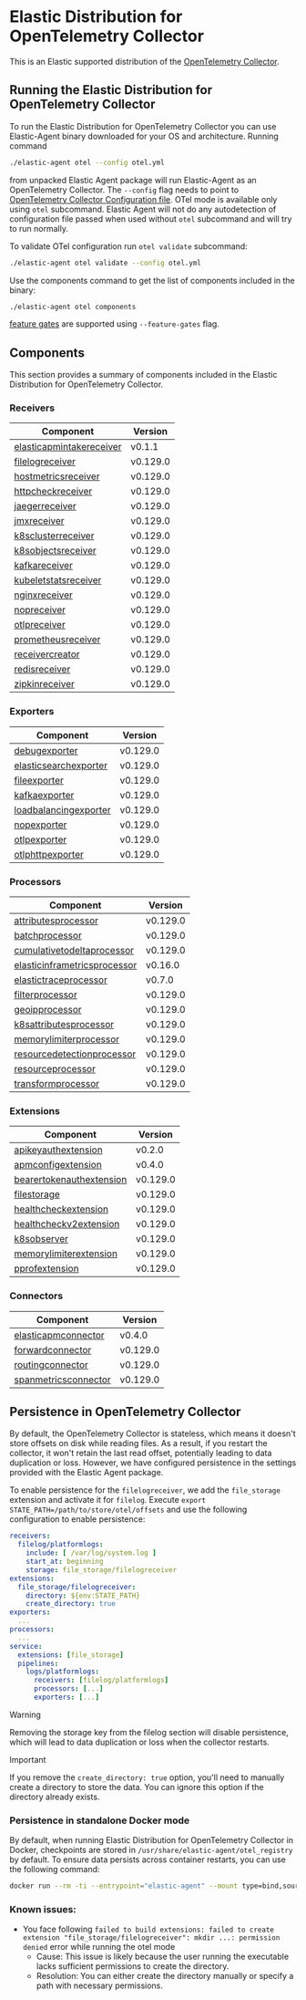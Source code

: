 # Elastic Distribution for OpenTelemetry Collector

This is an Elastic supported distribution of the [OpenTelemetry Collector](https://github.com/open-telemetry/opentelemetry-collector).

## Running the Elastic Distribution for OpenTelemetry Collector

To run the Elastic Distribution for OpenTelemetry Collector you can use Elastic-Agent binary downloaded for your OS and architecture.
Running command

```bash
./elastic-agent otel --config otel.yml
```

from unpacked Elastic Agent package will run Elastic-Agent as an OpenTelemetry Collector. The `--config` flag needs to point to [OpenTelemetry Collector Configuration file](https://opentelemetry.io/docs/collector/configuration/). OTel mode is available only using `otel` subcommand. Elastic Agent will not do any autodetection of configuration file passed when used without `otel` subcommand and will try to run normally.

To validate OTel configuration run `otel validate` subcommand:

```bash
./elastic-agent otel validate --config otel.yml
```

Use the components command to get the list of components included in the binary:

```bash
./elastic-agent otel components
```

[feature gates](https://github.com/open-telemetry/opentelemetry-collector/blob/main/featuregate/README.md#controlling-gates) are supported using `--feature-gates` flag.

## Components

This section provides a summary of components included in the Elastic Distribution for OpenTelemetry Collector.

### Receivers

| Component | Version |
|---|---|
| [elasticapmintakereceiver](https://github.com/elastic/opentelemetry-collector-components/blob/receiver/elasticapmintakereceiver/v0.1.1/receiver/elasticapmintakereceiver/README.md) | v0.1.1 |
| [filelogreceiver](https://github.com/open-telemetry/opentelemetry-collector-contrib/blob/receiver/filelogreceiver/v0.129.0/receiver/filelogreceiver/README.md) | v0.129.0 |
| [hostmetricsreceiver](https://github.com/open-telemetry/opentelemetry-collector-contrib/blob/receiver/hostmetricsreceiver/v0.129.0/receiver/hostmetricsreceiver/README.md) | v0.129.0 |
| [httpcheckreceiver](https://github.com/open-telemetry/opentelemetry-collector-contrib/blob/receiver/httpcheckreceiver/v0.129.0/receiver/httpcheckreceiver/README.md) | v0.129.0 |
| [jaegerreceiver](https://github.com/open-telemetry/opentelemetry-collector-contrib/blob/receiver/jaegerreceiver/v0.129.0/receiver/jaegerreceiver/README.md) | v0.129.0 |
| [jmxreceiver](https://github.com/open-telemetry/opentelemetry-collector-contrib/blob/receiver/jmxreceiver/v0.129.0/receiver/jmxreceiver/README.md) | v0.129.0 |
| [k8sclusterreceiver](https://github.com/open-telemetry/opentelemetry-collector-contrib/blob/receiver/k8sclusterreceiver/v0.129.0/receiver/k8sclusterreceiver/README.md) | v0.129.0 |
| [k8sobjectsreceiver](https://github.com/open-telemetry/opentelemetry-collector-contrib/blob/receiver/k8sobjectsreceiver/v0.129.0/receiver/k8sobjectsreceiver/README.md) | v0.129.0 |
| [kafkareceiver](https://github.com/open-telemetry/opentelemetry-collector-contrib/blob/receiver/kafkareceiver/v0.129.0/receiver/kafkareceiver/README.md) | v0.129.0 |
| [kubeletstatsreceiver](https://github.com/open-telemetry/opentelemetry-collector-contrib/blob/receiver/kubeletstatsreceiver/v0.129.0/receiver/kubeletstatsreceiver/README.md) | v0.129.0 |
| [nginxreceiver](https://github.com/open-telemetry/opentelemetry-collector-contrib/blob/receiver/nginxreceiver/v0.129.0/receiver/nginxreceiver/README.md) | v0.129.0 |
| [nopreceiver](https://github.com/open-telemetry/opentelemetry-collector/blob/receiver/nopreceiver/v0.129.0/receiver/nopreceiver/README.md) | v0.129.0 |
| [otlpreceiver](https://github.com/open-telemetry/opentelemetry-collector/blob/receiver/otlpreceiver/v0.129.0/receiver/otlpreceiver/README.md) | v0.129.0 |
| [prometheusreceiver](https://github.com/open-telemetry/opentelemetry-collector-contrib/blob/receiver/prometheusreceiver/v0.129.0/receiver/prometheusreceiver/README.md) | v0.129.0 |
| [receivercreator](https://github.com/open-telemetry/opentelemetry-collector-contrib/blob/receiver/receivercreator/v0.129.0/receiver/receivercreator/README.md) | v0.129.0 |
| [redisreceiver](https://github.com/open-telemetry/opentelemetry-collector-contrib/blob/receiver/redisreceiver/v0.129.0/receiver/redisreceiver/README.md) | v0.129.0 |
| [zipkinreceiver](https://github.com/open-telemetry/opentelemetry-collector-contrib/blob/receiver/zipkinreceiver/v0.129.0/receiver/zipkinreceiver/README.md) | v0.129.0 |

### Exporters

| Component | Version |
|---|---|
| [debugexporter](https://github.com/open-telemetry/opentelemetry-collector/blob/exporter/debugexporter/v0.129.0/exporter/debugexporter/README.md) | v0.129.0 |
| [elasticsearchexporter](https://github.com/open-telemetry/opentelemetry-collector-contrib/blob/exporter/elasticsearchexporter/v0.129.0/exporter/elasticsearchexporter/README.md) | v0.129.0 |
| [fileexporter](https://github.com/open-telemetry/opentelemetry-collector-contrib/blob/exporter/fileexporter/v0.129.0/exporter/fileexporter/README.md) | v0.129.0 |
| [kafkaexporter](https://github.com/open-telemetry/opentelemetry-collector-contrib/blob/exporter/kafkaexporter/v0.129.0/exporter/kafkaexporter/README.md) | v0.129.0 |
| [loadbalancingexporter](https://github.com/open-telemetry/opentelemetry-collector-contrib/blob/exporter/loadbalancingexporter/v0.129.0/exporter/loadbalancingexporter/README.md) | v0.129.0 |
| [nopexporter](https://github.com/open-telemetry/opentelemetry-collector/blob/exporter/nopexporter/v0.129.0/exporter/nopexporter/README.md) | v0.129.0 |
| [otlpexporter](https://github.com/open-telemetry/opentelemetry-collector/blob/exporter/otlpexporter/v0.129.0/exporter/otlpexporter/README.md) | v0.129.0 |
| [otlphttpexporter](https://github.com/open-telemetry/opentelemetry-collector/blob/exporter/otlphttpexporter/v0.129.0/exporter/otlphttpexporter/README.md) | v0.129.0 |

### Processors

| Component | Version |
|---|---|
| [attributesprocessor](https://github.com/open-telemetry/opentelemetry-collector-contrib/blob/processor/attributesprocessor/v0.129.0/processor/attributesprocessor/README.md) | v0.129.0 |
| [batchprocessor](https://github.com/open-telemetry/opentelemetry-collector/blob/processor/batchprocessor/v0.129.0/processor/batchprocessor/README.md) | v0.129.0 |
| [cumulativetodeltaprocessor](https://github.com/open-telemetry/opentelemetry-collector-contrib/blob/processor/cumulativetodeltaprocessor/v0.129.0/processor/cumulativetodeltaprocessor/README.md) | v0.129.0 |
| [elasticinframetricsprocessor](https://github.com/elastic/opentelemetry-collector-components/blob/processor/elasticinframetricsprocessor/v0.16.0/processor/elasticinframetricsprocessor/README.md) | v0.16.0 |
| [elastictraceprocessor](https://github.com/elastic/opentelemetry-collector-components/blob/processor/elastictraceprocessor/v0.7.0/processor/elastictraceprocessor/README.md) | v0.7.0 |
| [filterprocessor](https://github.com/open-telemetry/opentelemetry-collector-contrib/blob/processor/filterprocessor/v0.129.0/processor/filterprocessor/README.md) | v0.129.0 |
| [geoipprocessor](https://github.com/open-telemetry/opentelemetry-collector-contrib/blob/processor/geoipprocessor/v0.129.0/processor/geoipprocessor/README.md) | v0.129.0 |
| [k8sattributesprocessor](https://github.com/open-telemetry/opentelemetry-collector-contrib/blob/processor/k8sattributesprocessor/v0.129.0/processor/k8sattributesprocessor/README.md) | v0.129.0 |
| [memorylimiterprocessor](https://github.com/open-telemetry/opentelemetry-collector/blob/processor/memorylimiterprocessor/v0.129.0/processor/memorylimiterprocessor/README.md) | v0.129.0 |
| [resourcedetectionprocessor](https://github.com/open-telemetry/opentelemetry-collector-contrib/blob/processor/resourcedetectionprocessor/v0.129.0/processor/resourcedetectionprocessor/README.md) | v0.129.0 |
| [resourceprocessor](https://github.com/open-telemetry/opentelemetry-collector-contrib/blob/processor/resourceprocessor/v0.129.0/processor/resourceprocessor/README.md) | v0.129.0 |
| [transformprocessor](https://github.com/open-telemetry/opentelemetry-collector-contrib/blob/processor/transformprocessor/v0.129.0/processor/transformprocessor/README.md) | v0.129.0 |

### Extensions

| Component | Version |
|---|---|
| [apikeyauthextension](https://github.com/elastic/opentelemetry-collector-components/blob/extension/apikeyauthextension/v0.2.0/extension/apikeyauthextension/README.md) | v0.2.0 |
| [apmconfigextension](https://github.com/elastic/opentelemetry-collector-components/blob/extension/apmconfigextension/v0.4.0/extension/apmconfigextension/README.md) | v0.4.0 |
| [bearertokenauthextension](https://github.com/open-telemetry/opentelemetry-collector-contrib/blob/extension/bearertokenauthextension/v0.129.0/extension/bearertokenauthextension/README.md) | v0.129.0 |
| [filestorage](https://github.com/open-telemetry/opentelemetry-collector-contrib/blob/extension/storage/filestorage/v0.129.0/extension/storage/filestorage/README.md) | v0.129.0 |
| [healthcheckextension](https://github.com/open-telemetry/opentelemetry-collector-contrib/blob/extension/healthcheckextension/v0.129.0/extension/healthcheckextension/README.md) | v0.129.0 |
| [healthcheckv2extension](https://github.com/open-telemetry/opentelemetry-collector-contrib/blob/extension/healthcheckv2extension/v0.129.0/extension/healthcheckv2extension/README.md) | v0.129.0 |
| [k8sobserver](https://github.com/open-telemetry/opentelemetry-collector-contrib/blob/extension/observer/k8sobserver/v0.129.0/extension/observer/k8sobserver/README.md) | v0.129.0 |
| [memorylimiterextension](https://github.com/open-telemetry/opentelemetry-collector/blob/extension/memorylimiterextension/v0.129.0/extension/memorylimiterextension/README.md) | v0.129.0 |
| [pprofextension](https://github.com/open-telemetry/opentelemetry-collector-contrib/blob/extension/pprofextension/v0.129.0/extension/pprofextension/README.md) | v0.129.0 |

### Connectors

| Component | Version |
|---|---|
| [elasticapmconnector](https://github.com/elastic/opentelemetry-collector-components/blob/connector/elasticapmconnector/v0.4.0/connector/elasticapmconnector/README.md) | v0.4.0 |
| [forwardconnector](https://github.com/open-telemetry/opentelemetry-collector/blob/connector/forwardconnector/v0.129.0/connector/forwardconnector/README.md) | v0.129.0 |
| [routingconnector](https://github.com/open-telemetry/opentelemetry-collector-contrib/blob/connector/routingconnector/v0.129.0/connector/routingconnector/README.md) | v0.129.0 |
| [spanmetricsconnector](https://github.com/open-telemetry/opentelemetry-collector-contrib/blob/connector/spanmetricsconnector/v0.129.0/connector/spanmetricsconnector/README.md) | v0.129.0 |
## Persistence in OpenTelemetry Collector

By default, the OpenTelemetry Collector is stateless, which means it doesn't store offsets on disk while reading files. As a result, if you restart the collector, it won't retain the last read offset, potentially leading to data duplication or loss. However, we have configured persistence in the settings provided with the Elastic Agent package.

To enable persistence for the `filelogreceiver`, we add the `file_storage` extension and activate it for `filelog`.
Execute `export STATE_PATH=/path/to/store/otel/offsets` and use the following configuration to enable persistence:

```yaml
receivers:
  filelog/platformlogs:
    include: [ /var/log/system.log ]
    start_at: beginning
    storage: file_storage/filelogreceiver
extensions:
  file_storage/filelogreceiver:
    directory: ${env:STATE_PATH}
    create_directory: true
exporters:
  ...
processors:
  ...
service:
  extensions: [file_storage]
  pipelines:
    logs/platformlogs:
      receivers: [filelog/platformlogs]
      processors: [...]
      exporters: [...]
```

> [!WARNING]
Removing the storage key from the filelog section will disable persistence, which will lead to data duplication or loss when the collector restarts.

> [!IMPORTANT]
If you remove the `create_directory: true` option, you'll need to manually create a directory to store the data. You can ignore this option if the directory already exists.

### Persistence in standalone Docker mode

By default, when running Elastic Distribution for OpenTelemetry Collector in Docker, checkpoints are stored in `/usr/share/elastic-agent/otel_registry` by default. To ensure data persists across container restarts, you can use the following command:

```bash
docker run --rm -ti --entrypoint="elastic-agent" --mount type=bind,source=/path/on/host,target=/usr/share/elastic-agent/otel_registry  docker.elastic.co/elastic-agent/elastic-agent:9.0.0-SNAPSHOT otel
```

### Known issues:
-  You face following `failed to build extensions: failed to create extension "file_storage/filelogreceiver": mkdir ...: permission denied` error while running the otel mode
	- Cause: This issue is likely because the user running the executable lacks sufficient permissions to create the directory.
	- Resolution: You can either create the directory manually or specify a path with necessary permissions.
